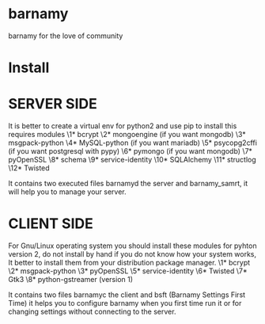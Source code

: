 # barnamy
barnamy for the love of community

# Install

SERVER SIDE
===========
It is better to create a virtual env for python2 and use pip to install this requires modules
\1*  bcrypt
\2*  mongoengine (if you want mongodb)
\3*  msgpack-python
\4*  MySQL-python (if you want mariadb)
\5*  psycopg2cffi (if you want postgresql with pypy)
\6*  pymongo (if you want mongodb)
\7*  pyOpenSSL
\8*  schema
\9*  service-identity
\10* SQLAlchemy
\11* structlog
\12* Twisted

It contains two executed files barnamyd the server and barnamy_samrt, it will help you to manage your server.

CLIENT SIDE
===========
For Gnu/Linux operating system you should install these modules for pyhton version 2, do not install by hand if you do not know how your system works, It better to install them from your distribution package manager.
\1*  bcrypt
\2*  msgpack-python
\3*  pyOpenSSL
\5*  service-identity
\6*  Twisted
\7*  Gtk3
\8*  python-gstreamer (version 1)

It contains two files barnamyc the client and bsft (Barnamy Settings First Time) it helps you to configure barnamy when you first time run it or for changing settings without connecting to the server.
